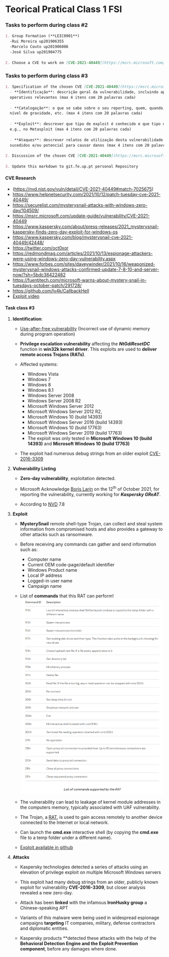 # Teorical Pratical Class 1 **FSI**


### Tasks to perform during class #2

```markdown
1. Group Formation (**LEIC0901**)
  -Rui Moreira up201906355
  -Marcelo Couto up201906086
  -José Silva up201904775

2. Choose a CVE to work on [CVE-2021-40449](https://msrc.microsoft.com/update-guide/vulnerability/CVE-2021-40449)
```

### Tasks to perform during class #3


```markdown
1. Specification of the chosen CVE [CVE-2021-40449](https://msrc.microsoft.com/update-guide/vulnerability/CVE-2021-40449)
  - **Identificação**: descrição geral da vulnerabilidade, incluindo aplicações/sistemas
  operativos relevantes (max 4 itens com 20 palavras cada)

  - **Catalogação**: o que se sabe sobre o seu reporting, quem, quando, como, bug-bounty,
  nível de gravidade, etc. (max 4 itens com 20 palavras cada)

  - **Exploit**: descrever que tipo de exploit é conhecido e que tipo de automação existe,
  e.g., no Metasploit (max 4 itens com 20 palavras cada)

  - **Ataques**: descrever relatos de utilização desta vulnerabilidade para ataques bem
  sucedidos e/ou potencial para causar danos (max 4 itens com 20 palavras cada)

2. Discussion of the chosen CVE [CVE-2021-40449](https://msrc.microsoft.com/update-guide/vulnerability/CVE-2021-40449)

3. Update this markdown to git.fe.up.pt personal Repository


```


#### CVE Research

* (https://nvd.nist.gov/vuln/detail/CVE-2021-40449#match-7025675)
* https://www.helpnetsecurity.com/2021/10/12/patch-tuesday-cve-2021-40449/
* https://securelist.com/mysterysnail-attacks-with-windows-zero-day/104509/
* https://msrc.microsoft.com/update-guide/vulnerability/CVE-2021-40449
* https://www.kaspersky.com/about/press-releases/2021_mysterysnail-kaspersky-finds-zero-day-exploit-for-windows-os
* https://www.kaspersky.com/blog/mysterysnail-cve-2021-40449/42448/
* https://twitter.com/oct0xor
* https://redmondmag.com/articles/2021/10/13/espionage-attackers-were-using-windows-zero-day-vulnerability.aspx
* https://www.forbes.com/sites/daveywinder/2021/10/16/weaponized-mysterysnail-windows-attacks-confirmed-update-7-8-10-and-server-now/?sh=5bdc36422482
* https://fuentitech.com/microsoft-warns-about-mystery-snail-in-tuesdays-october-patch/291728/
* https://github.com/ly4k/CallbackHell
* [Exploit video](https://github.com/KaLendsi/CVE-2021-40449-Exploit)


#### **Task class #3**

1. **Identification**:
    - [Use-after-free vulnerability](https://encyclopedia.kaspersky.com/glossary/use-after-free/) (Incorrect use of dynamic memory during program operation)

    - **Privilege escalation vulnerability** affecting the ***NtGdiResetDC*** function in **win32k kernel driver**. This exploits are used to **deliver remote access Trojans (RATs)**.

    -  Affected systems:
       - Windows Vista
       - Windows 7
       - Windows 8
       - Windows 8.1
       - Windows Server 2008
       - Windows Server 2008 R2
       - Microsoft Windows Server 2012
       - Microsoft Windows Server 2012 R2,
       - Microsoft Windows 10 (build 14393)
       - Microsoft Windows Server 2016 (build 14393)
       - Microsoft Windows 10 (build 17763)
       - Microsoft Windows Server 2019 (build 17763)
       - The exploit was only tested in **Microsoft Windows 10 (build 14393)** and **Microsoft Windows 10 (build 17763)**

    - The exploit had numerous debug strings from an older exploit [CVE-2016-3309](https://github.com/siberas/CVE-2016-3309_Reloaded/)


2. **Vulnerability Listing**
    - **Zero-day vulnerability**, exploitation detected.

    - Microsoft Acknowledge [Boris Larin](https://twitter.com/oct0xor) on the 12<sup>th</sup> of October 2021, for reporting the vulnerability, currently working for ***Kaspersky GReAT***.

    - According to [NVD](https://nvd.nist.gov/vuln/detail/CVE-2021-40449#match-7025675) 7.8

3. **Exploit**
    - **MysterySnail** remote shell-type Trojan, can collect and steal system information from compromised hosts and also provides a gateway to other attacks such as ransomware.

    - Before receiving any commands can gather and send information such as:
        - Computer name
        - Current OEM code-page/default identifier
        - Windows Product name
        - Local IP address
        - Logged-in user name
        - Campaign name

    - List of **commands** that this RAT can perform!
    ![Rat Commands List](Rat_Commands.png)

    - The vulnerability can lead to leakage of kernel module addresses in the computers memory,
       typically associated with UAF vulnerability.

    - The Trojan, a [RAT](https://encyclopedia.kaspersky.com/glossary/rat-remote-access-tools/),
       is used to gain access remotely to another device connected to the Internet or local network.

    - Can launch the **cmd.exe** interactive shell (by copying the **cmd.exe** file to a temp folder under a different name).

    - [Exploit available in github](https://github.com/ly4k/CallbackHell)

4. **Attacks**
    - Kaspersky technologies detected a series of attacks using an elevation of privilege exploit on multiple Microsoft Windows servers

    - This exploit had many debug strings from an older, publicly known exploit for vulnerability **CVE-2016-3309**, but closer analysis revealed a new zero-day.

    - Attack has been **linked** with the infamous **IronHusky group** a Chinese-speaking APT

    - Variants of this malware were being used in widespread espionage campaigns **targeting** IT companies, military, defense contractors and diplomatic entities.  

    - Kaspersky products **detected these attacks with the help of the **Behavioral Detection Engine and the Exploit Prevention component**, before any damages where
    done.
